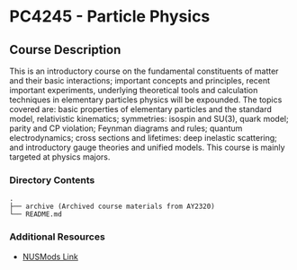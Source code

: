 # PC4245 - Particle Physics

## Course Description

This is an introductory course on the fundamental constituents of matter and
their basic interactions; important concepts and principles, recent important
experiments, underlying theoretical tools and calculation techniques in
elementary particles physics will be expounded. The topics covered are: basic
properties of elementary particles and the standard model, relativistic
kinematics; symmetries: isospin and SU(3), quark model; parity and CP violation;
Feynman diagrams and rules; quantum electrodynamics; cross sections and
lifetimes: deep inelastic scattering; and introductory gauge theories and
unified models. This course is mainly targeted at physics majors.

### Directory Contents

```text
.
├── archive (Archived course materials from AY2320)
└── README.md
```

### Additional Resources

- [NUSMods Link](https://nusmods.com/courses/PC4245/particle-physics)

